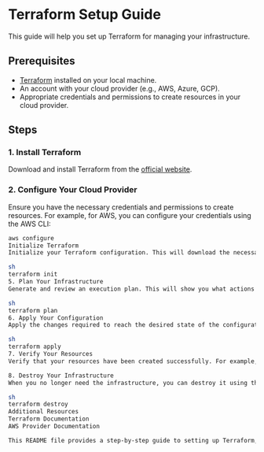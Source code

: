 # Terraform Setup Guide

This guide will help you set up Terraform for managing your infrastructure.

## Prerequisites

- [Terraform](https://www.terraform.io/downloads.html) installed on your local machine.
- An account with your cloud provider (e.g., AWS, Azure, GCP).
- Appropriate credentials and permissions to create resources in your cloud provider.

## Steps

### 1. Install Terraform

Download and install Terraform from the [official website](https://www.terraform.io/downloads.html).

### 2. Configure Your Cloud Provider

Ensure you have the necessary credentials and permissions to create resources. For example, for AWS, you can configure your credentials using the AWS CLI:

```sh
aws configure
Initialize Terraform
Initialize your Terraform configuration. This will download the necessary provider plugins:

sh
terraform init
5. Plan Your Infrastructure
Generate and review an execution plan. This will show you what actions Terraform will take to achieve the desired state:

sh
terraform plan
6. Apply Your Configuration
Apply the changes required to reach the desired state of the configuration:

sh
terraform apply
7. Verify Your Resources
Verify that your resources have been created successfully. For example, you can check your AWS Management Console to see the new EC2 instance.

8. Destroy Your Infrastructure
When you no longer need the infrastructure, you can destroy it using the following command:

sh
terraform destroy
Additional Resources
Terraform Documentation
AWS Provider Documentation

This README file provides a step-by-step guide to setting up Terraform, configuring a cloud provider, and managing infrastructure.
